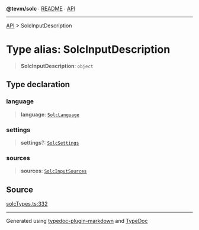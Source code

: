**@tevm/solc** ∙ [README](../README.md) ∙ [API](../API.md)

***

[API](../API.md) > SolcInputDescription

# Type alias: SolcInputDescription

> **SolcInputDescription**: `object`

## Type declaration

### language

> **language**: [`SolcLanguage`](SolcLanguage.md)

### settings

> **settings**?: [`SolcSettings`](SolcSettings.md)

### sources

> **sources**: [`SolcInputSources`](SolcInputSources.md)

## Source

[solcTypes.ts:332](https://github.com/evmts/tevm-monorepo/blob/main/bundler-packages/solc/src/solcTypes.ts#L332)

***
Generated using [typedoc-plugin-markdown](https://www.npmjs.com/package/typedoc-plugin-markdown) and [TypeDoc](https://typedoc.org/)
